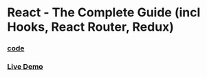 # React - The Complete Guide (incl Hooks, React Router, Redux)

### [code](../../code/-09-fragmants-portals-refs/users-app-project/)

### [Live Demo](https://abdelrahman-users-app.netlify.app/)
